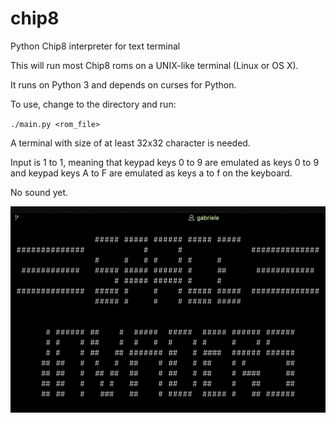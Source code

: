 # chip8
Python Chip8 interpreter for text terminal

This will run most Chip8 roms on a UNIX-like terminal (Linux or OS X).

It runs on Python 3 and depends on curses for Python.

To use, change to the directory and run:

`./main.py <rom_file>`

A terminal with size of at least 32x32 character is needed.

Input is 1 to 1, meaning that keypad keys 0 to 9 are emulated as keys 0 to 9 and keypad keys A to F are emulated as keys a to f on the keyboard.

No sound yet.

![Space Invaders Screenshot](/space_invaders.png?raw=true "Space Invaders")
